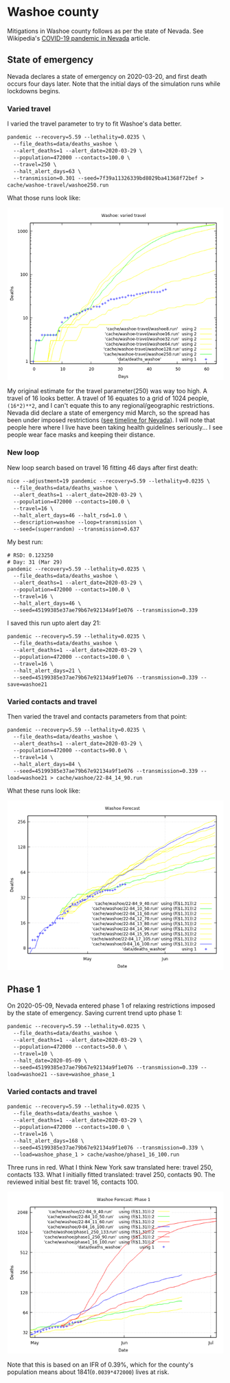 # Washoe county

Mitigations in Washoe county follows as per the state of Nevada.
See Wikipedia's [COVID-19 pandemic in Nevada](https://en.wikipedia.org/wiki/COVID-19_pandemic_in_Nevada) article.

## State of emergency

Nevada declares a state of emergency on 2020-03-20, and
first death occurs four days later.
Note that the initial days of the simulation runs while lockdowns begins.

### Varied travel

I varied the travel parameter to try to fit Washoe's data better.

```fish
pandemic --recovery=5.59 --lethality=0.0235 \
  --file_deaths=data/deaths_washoe \
  --alert_deaths=1 --alert_date=2020-03-29 \
  --population=472000 --contacts=100.0 \
  --travel=250 \
  --halt_alert_days=63 \
  --transmission=0.301 --seed=7f39a11326339bd8029ba41368f72bef > cache/washoe-travel/washoe250.run
```

What those runs look like:

![Washoe county varied travels](img/washoe_travels.png)

My original estimate for the travel parameter(250) was way too high.
A travel of 16 looks better.
A travel of 16 equates to a grid of 1024 people, `(16*2)**2`, and
I can't equate this to any regional/geographic restrictions.
Nevada did declare a state of emergency mid March, so
the spread has been under imposed restrictions
([see timeline for Nevada](https://en.wikipedia.org/wiki/COVID-19_pandemic_in_Nevada#Timeline)).
I will note that people here where I live have been taking health guidelines seriously...
I see people wear face masks and keeping their distance.

### New loop

New loop search based on travel 16 fitting 46 days after first death:

```fish
nice --adjustment=19 pandemic --recovery=5.59 --lethality=0.0235 \
  --file_deaths=data/deaths_washoe \
  --alert_deaths=1 --alert_date=2020-03-29 \
  --population=472000 --contacts=100.0 \
  --travel=16 \
  --halt_alert_days=46 --halt_rsd=1.0 \
  --description=washoe --loop=transmission \
  --seed=(superrandom) --transmission=0.637
```

My best run:

```fish
# RSD: 0.123250
# Day: 31 (Mar 29)
pandemic --recovery=5.59 --lethality=0.0235 \
  --file_deaths=data/deaths_washoe \
  --alert_deaths=1 --alert_date=2020-03-29 \
  --population=472000 --contacts=100.0 \
  --travel=16 \
  --halt_alert_days=46 \
  --seed=45199385e37ae79b67e92134a9f1e076 --transmission=0.339
```

I saved this run upto alert day 21:

```fish
pandemic --recovery=5.59 --lethality=0.0235 \
  --file_deaths=data/deaths_washoe \
  --alert_deaths=1 --alert_date=2020-03-29 \
  --population=472000 --contacts=100.0 \
  --travel=16 \
  --halt_alert_days=21 \
  --seed=45199385e37ae79b67e92134a9f1e076 --transmission=0.339 --save=washoe21
```

### Varied contacts and travel

Then varied the travel and contacts parameters from that point:

```fish
pandemic --recovery=5.59 --lethality=0.0235 \
  --file_deaths=data/deaths_washoe \
  --alert_deaths=1 --alert_date=2020-03-29 \
  --population=472000 --contacts=90.0 \
  --travel=14 \
  --halt_alert_days=84 \
  --seed=45199385e37ae79b67e92134a9f1e076 --transmission=0.339 --load=washoe21 > cache/washoe/22-84_14_90.run
```

What these runs look like:

![Washoe Forecast](img/washoe_forecast.png)

## Phase 1

On 2020-05-09, Nevada entered phase 1 of relaxing restrictions imposed by the state of emergency.
Saving current trend upto phase 1:

```fish
pandemic --recovery=5.59 --lethality=0.0235 \
  --file_deaths=data/deaths_washoe \
  --alert_deaths=1 --alert_date=2020-03-29 \
  --population=472000 --contacts=50.0 \
  --travel=10 \
  --halt_date=2020-05-09 \
  --seed=45199385e37ae79b67e92134a9f1e076 --transmission=0.339 --load=washoe21 --save=washoe_phase_1
```

### Varied contacts and travel

```fish
pandemic --recovery=5.59 --lethality=0.0235 \
  --file_deaths=data/deaths_washoe \
  --alert_deaths=1 --alert_date=2020-03-29 \
  --population=472000 --contacts=100.0 \
  --travel=16 \
  --halt_alert_days=168 \
  --seed=45199385e37ae79b67e92134a9f1e076 --transmission=0.339 \
  --load=washoe_phase_1 > cache/washoe/phase1_16_100.run
```

Three runs in red.
What I think New York saw translated here: travel 250, contacts 133.
What I initially fitted translated: travel 250, contacts 90.
The reviewed initial best fit: travel 16, contacts 100.

![Washoe Phase 1 Forecast](img/washoe_forecast_phase1.png)

Note that this is based on an IFR of 0.39%,
which for the county's population means about 1841(`0.0039*472000`) lives at risk.
